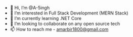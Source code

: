 - 👋 Hi, I’m @A-5ingh
- 👀 I’m interested in Full Stack Development (MERN Stack)
- 🌱 I’m currently learning .NET Core 
- 💞️ I’m looking to collaborate on any open source tech
- 📫 How to reach me - amarbir1800@gmail.com

<!---
A-5ingh/A-5ingh is a ✨ special ✨ repository because its `README.md` (this file) appears on your GitHub profile.
You can click the Preview link to take a look at your changes.
--->
